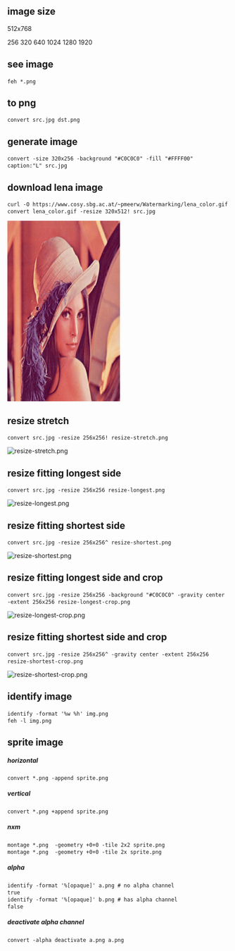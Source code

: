 ## image size

512x768

256
320
640
1024
1280
1920

## see image

```
feh *.png
```

## to png

```
convert src.jpg dst.png
```

## generate image

```
convert -size 320x256 -background "#C0C0C0" -fill "#FFFF00" caption:"L" src.jpg
```

## download lena image

```
curl -O https://www.cosy.sbg.ac.at/~pmeerw/Watermarking/lena_color.gif
convert lena_color.gif -resize 320x512! src.jpg
```

<img src="src.jpg" width="256">

## resize stretch

```
convert src.jpg -resize 256x256! resize-stretch.png
```

![resize-stretch.png](resize-stretch.png)

## resize fitting longest side

```
convert src.jpg -resize 256x256 resize-longest.png
```

![resize-longest.png](resize-longest.png)

## resize fitting shortest side

```
convert src.jpg -resize 256x256^ resize-shortest.png
```

![resize-shortest.png](resize-shortest.png)

## resize fitting longest side and crop

```
convert src.jpg -resize 256x256 -background "#C0C0C0" -gravity center -extent 256x256 resize-longest-crop.png
```

![resize-longest-crop.png](resize-longest-crop.png)

## resize fitting shortest side and crop

```
convert src.jpg -resize 256x256^ -gravity center -extent 256x256 resize-shortest-crop.png
```

![resize-shortest-crop.png](resize-shortest-crop.png)


## identify image

```
identify -format '%w %h' img.png
feh -l img.png
```

## sprite image

##### horizontal

```
convert *.png -append sprite.png
```

##### vertical

```
convert *.png +append sprite.png
```

##### nxm

```
montage *.png  -geometry +0+0 -tile 2x2 sprite.png
montage *.png  -geometry +0+0 -tile 2x sprite.png
```

##### alpha

```
identify -format '%[opaque]' a.png # no alpha channel
true
identify -format '%[opaque]' b.png # has alpha channel
false
```

##### deactivate alpha channel

```
convert -alpha deactivate a.png a.png
```
